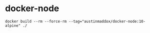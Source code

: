 # docker-node

```shell
docker build --rm --force-rm --tag="austinmaddox/docker-node:10-alpine" ./
```
